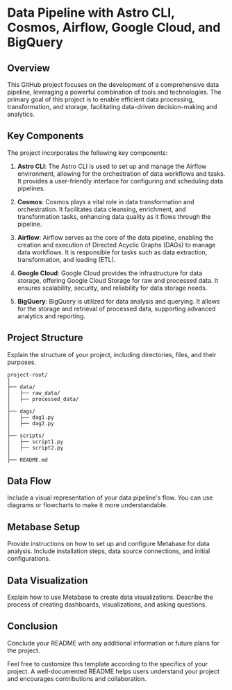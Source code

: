 # Data Pipeline with Astro CLI, Cosmos, Airflow, Google Cloud, and BigQuery


## Overview

This GitHub project focuses on the development of a comprehensive data pipeline, leveraging a powerful combination of tools and technologies. The primary goal of this project is to enable efficient data processing, transformation, and storage, facilitating data-driven decision-making and analytics.

## Key Components

The project incorporates the following key components:

1. **Astro CLI**: The Astro CLI is used to set up and manage the Airflow environment, allowing for the orchestration of data workflows and tasks. It provides a user-friendly interface for configuring and scheduling data pipelines.

2. **Cosmos**: Cosmos plays a vital role in data transformation and orchestration. It facilitates data cleansing, enrichment, and transformation tasks, enhancing data quality as it flows through the pipeline.

3. **Airflow**: Airflow serves as the core of the data pipeline, enabling the creation and execution of Directed Acyclic Graphs (DAGs) to manage data workflows. It is responsible for tasks such as data extraction, transformation, and loading (ETL).

4. **Google Cloud**: Google Cloud provides the infrastructure for data storage, offering Google Cloud Storage for raw and processed data. It ensures scalability, security, and reliability for data storage needs.

5. **BigQuery**: BigQuery is utilized for data analysis and querying. It allows for the storage and retrieval of processed data, supporting advanced analytics and reporting.


## Project Structure

Explain the structure of your project, including directories, files, and their purposes.

```plaintext
project-root/
│
├── data/
│   ├── raw_data/
│   ├── processed_data/
│
├── dags/
│   ├── dag1.py
│   ├── dag2.py
│
├── scripts/
│   ├── script1.py
│   ├── script2.py
│
├── README.md
```

## Data Flow

Include a visual representation of your data pipeline's flow. You can use diagrams or flowcharts to make it more understandable.

## Metabase Setup

Provide instructions on how to set up and configure Metabase for data analysis. Include installation steps, data source connections, and initial configurations.

## Data Visualization

Explain how to use Metabase to create data visualizations. Describe the process of creating dashboards, visualizations, and asking questions.

## Conclusion


Conclude your README with any additional information or future plans for the project.

Feel free to customize this template according to the specifics of your project. A well-documented README helps users understand your project and encourages contributions and collaboration.
